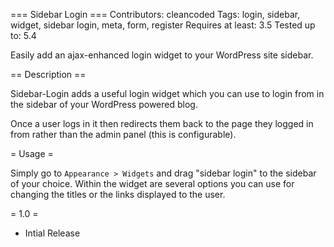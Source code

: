 === Sidebar Login ===
Contributors: cleancoded
Tags: login, sidebar, widget, sidebar login, meta, form, register
Requires at least: 3.5
Tested up to: 5.4

Easily add an ajax-enhanced login widget to your WordPress site sidebar.

== Description ==

Sidebar-Login adds a useful login widget which you can use to login from in the sidebar of your WordPress powered blog.

Once a user logs in it then redirects them back to the page they logged in from rather than the admin panel (this is configurable).

= Usage =

Simply go to `Appearance > Widgets` and drag "sidebar login" to the sidebar of your choice. Within the widget are several options you can use for changing the titles or the links displayed to the user.


= 1.0 =
* Intial Release
